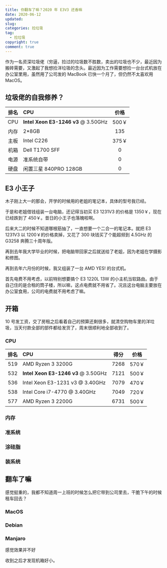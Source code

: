 ```yaml
---
title: 你翻车了嘛？2020 年 E3V3 还香嘛
date: 2020-06-12
updated:
slug:
categories: 捡垃圾
tag:
  - 捡垃圾
copyright: true
comment: true
---
```


作为一名资深垃圾佬（穷逼，捡过的垃圾数不胜数，卖出的垃圾也不少，最近因为搬砖需要，又激起了我想捡洋垃圾的念头。最近因为工作需要想捡一台台式机放在办公室里用，虽然用了公司发的 MacBook 已快一个月了，但仍然不太喜欢用 MacOS。

## 垃圾佬的自我修养？

| 排名 | CPU                                 | 价格  |
| :--: | :---------------------------------- | :---: |
| CPU  | **Intel Xeon E3-1246 v3** @ 3.50GHz | 500￥ |
| 内存 | 2*8GB                               |  135  |
| 主板 | Intel C226                          | 375￥ |
| 机箱 | Dell T1700 SFF                      |   0   |
| 电源 | 准系统自带                          |   0   |
| 硬盘 | 闲置三星 840PRO 128GB               |   0   |

## E3 小王子

木子刚上大一的那会，开学的时候用的老姐的笔记本，具体的型号我已经。

于是和老姐借钱组装一台电脑，还记得当初买 E3 1231V3 的价格是 1350￥，现在已经跌到了 450￥。昔日的小王子也落魄啦啊。

后来大二的时候不知道哪根筋抽了，一直想要一个二合一的笔记本。就把 E3 1231V3 以 1200￥的价格卖掉，又花了 300 块钱买了个能超频到 4.5GHz 的 G3258 奔腾三十周年版。

再到去年我大学毕业的时候，把电脑带回家之后就送给了老姐，因为老姐在学摄影和修图。

再到去年六月份的时候，我又组装了一台 AMD YES! 的台式机。

首先电费不用考虑，以前特别想要搞个 E3 1220L 13W 的小主机当软路由。由于自己住的是合租的筒子楼，所以嘛，这点电费就不用省了。况且这台电脑主要放在办公室食用，公司的电费就不用考虑了嘛。

## 开箱

10 号发工资，交了房租之后看着自己的预算还剩很多，就清空购物车里的洋垃圾，当天付款全部的部件都给发货了，周末很顺利地全部收到了。

### CPU

| 排名 | CPU                                 | 得分 | 价格  |
| :--: | :---------------------------------- | :--: | :---: |
| 519  | AMD Ryzen 3 3200G                   | 7268 | 570￥ |
| 532  | **Intel Xeon E3-1246 v3** @ 3.50GHz | 7121 | 500￥ |
| 536  | Intel Xeon E3-1231 v3 @ 3.40GHz     | 7079 | 470￥ |
| 538  | Intel Core i7-4770 @ 3.40GHz        | 7049 | 720￥ |
| 577  | AMD Ryzen 3 2200G                   | 6731 | 500￥ |

### 内存

### 准系统

### 涂硅脂

### 装系统

## 翻车了嘛

感觉挺重的，我都不知道周一上班的时候怎么把它带到公司里去，干脆下午的时候租车回去？

### MacOS

### Debian

### Manjaro

感觉效果并不好

收到之后才发现机箱好小。
